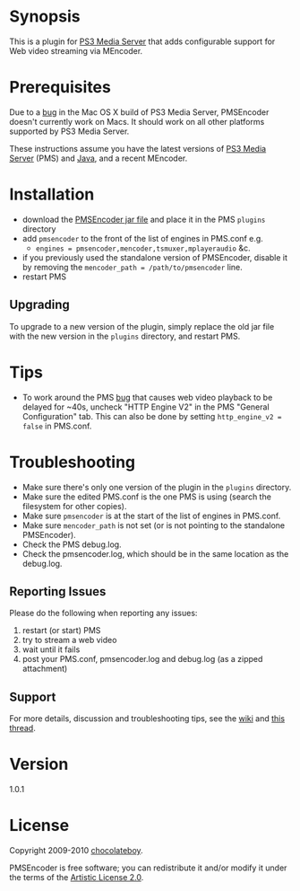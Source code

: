 # Synopsis <a name="Synopsis"></a>

This is a plugin for [PS3 Media Server](http://code.google.com/p/ps3mediaserver/) that adds configurable support for Web video streaming via MEncoder.

# Prerequisites <a name="Prerequisites"></a>

Due to a [bug](http://code.google.com/p/ps3mediaserver/issues/detail?id=766) in the Mac OS X build of PS3 Media Server, PMSEncoder doesn't currently work on Macs. It should work on all other platforms supported by PS3 Media Server.

These instructions assume you have the latest versions of [PS3 Media Server](http://ps3mediaserver.org/forum/viewtopic.php?f=2&t=3217) (PMS) and [Java](http://www.java.com/en/download/index.jsp), and a recent MEncoder.

# Installation <a name="Installation"></a>

* download the [PMSEncoder jar file](http://github.com/downloads/chocolateboy/pmsencoder/pmsencoder-1.0.1.jar) and place it in the PMS `plugins` directory
* add `pmsencoder` to the front of the list of engines in PMS.conf e.g.
  * `engines = pmsencoder,mencoder,tsmuxer,mplayeraudio` &c.
* if you previously used the standalone version of PMSEncoder, disable it by removing the `mencoder_path = /path/to/pmsencoder` line.
* restart PMS

## Upgrading <a name="Upgrading"></a>

To upgrade to a new version of the plugin, simply replace the old jar file with the new version in the `plugins` directory, and restart PMS.

# Tips

* To work around the PMS [bug](http://code.google.com/p/ps3mediaserver/issues/detail?id=759) that causes web video playback to be delayed for ~40s, uncheck "HTTP Engine V2" in the PMS "General Configuration" tab. This can also be done by setting `http_engine_v2 = false` in PMS.conf.

# Troubleshooting <a name="Troubleshooting"></a>

* Make sure there's only one version of the plugin in the `plugins` directory.
* Make sure the edited PMS.conf is the one PMS is using (search the filesystem for other copies).
* Make sure `pmsencoder` is at the start of the list of engines in PMS.conf.
* Make sure `mencoder_path` is not set (or is not pointing to the standalone PMSEncoder).
* Check the PMS debug.log.
* Check the pmsencoder.log, which should be in the same location as the debug.log.

## Reporting Issues <a name="Help"></a>

Please do the following when reporting any issues:

1. restart (or start) PMS
2. try to stream a web video
3. wait until it fails
4. post your PMS.conf, pmsencoder.log and debug.log (as a zipped attachment)

## Support <a name="Support"></a>

For more details, discussion and troubleshooting tips, see the [wiki](http://wiki.github.com/chocolateboy/pmsencoder/) and [this thread](http://ps3mediaserver.org/forum/viewtopic.php?f=6&t=5002).

# Version <a name="Version"></a>

1.0.1

# License <a name="License"></a>

Copyright 2009-2010 [chocolateboy](mailto:chocolate@cpan.org).

PMSEncoder is free software; you can redistribute it and/or modify it under the terms of the [Artistic License 2.0](http://www.opensource.org/licenses/artistic-license-2.0.php).

